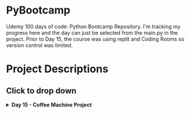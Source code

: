 # PyBootcamp
Udemy 100 days of code: Python Bootcamp Repository. I'm tracking my progress here and the day can just be selected from the main.py in the project. Prior to Day 15, the course was using replit and Coding Rooms so version control was limited. 

# Project Descriptions 
## Click to drop down
<!--1. [Day 15 - Coffee Machine Project](#day_15)
2. [Day 16 ](#day16)
    1. [Sub paragraph](#subparagraph1)
3. [Day 17](#day17) 
4. [Day 18](#day18) 
5. [Day 19](#day19) 
6. [Day 20](#day20) 
7. [Day 21](#day21) -->

<details>
  <summary><strong><span font-size:4em>Day 15 - Coffee Machine Project</strong> <a name="day15"></a></summary>
  
<p align="center">
    <img width="411" alt="Screen Shot 2022-10-06 at 10 58 00 AM" src="https://user-images.githubusercontent.com/77029857/194385375-0338e2b0-1996-4d4e-8691-4e8578296e8c.png">
</p>

1. Prompt user by asking “What would you like? (espresso/latte/cappuccino): ”

    a. Check the user’s input to decide what to do next.

    b. The prompt should show every time action has completed, e.g. once the drink is dispensed. The prompt should show again to serve the next customer.

2. Turn off the Coffee Machine by entering “​off​ ” to the prompt.

    a. For maintainers of the coffee machine, they can use “off” as the secret word to turn off
    the machine. Your code should end execution when this happens.

3. Print report.
    a. When the user enters “report” to the prompt, a report should be generated that shows the current resource values. e.g.
    
        Water: 100ml
        Milk: 50ml
        Coffee: 76g
        Money: $2.5

4. Check resources sufficient?\
    a. When the user chooses a drink, the program should check if there are enough resources to make that drink.\
    b. E.g. if Latte requires 200ml water but there is only 100ml left in the machine. It should
    not continue to make the drink but print: “​Sorry there is not enough water.​ ”
    c. The same should happen if another resource is depleted, e.g. milk or coffee.

5. Process coins.\
    a. If there are sufficient resources to make the drink selected, then the program should
    prompt the user to insert coins.\
    b. Remember that quarters = $0.25, dimes = $0.10, nickles = $0.05, pennies = $0.01
    c. Calculate the monetary value of the coins inserted. E.g. 1 quarter, 2 dimes, 1 nickel, 2 pennies = 0.25 + 0.1 x 2 + 0.05 + 0.01 x 2 = $0.52\

6. Check transaction successful?\
    a. Check that the user has inserted enough money to purchase the drink they selected. E.g Latte cost $2.50, but they only inserted $0.52 then after counting the coins the
    program should say “​Sorry that's not enough money. Money refunded.​ ”.\
    b. But if the user has inserted enough money, then the cost of the drink gets added to the machine as the profit and this will be reflected the next time “report” is triggered. E.g.
    
        Water: 100ml
        Milk: 50ml
        Coffee: 76g
        Money: $2.5
        
c. If the user has inserted too much money, the machine should offer change.E.g. “Here is $2.45 dollars in change.” The change should be rounded to 2 decimal places.


7. Make Coffee.\
a. If the transaction is successful and there are enough resources to make the drink the
user selected, then the ingredients to make the drink should be deducted from the
coffee machine resources./
E.g. report before purchasing latte:

        Water: 300ml
        Milk: 200ml
        Coffee: 100g
        Money: $0

Report after purchasing latte:

        Water: 100ml
        Milk: 50ml
        Coffee: 76g
        Money: $2.5

b. Once all resources have been deducted, tell the user “Here is your latte. Enjoy!”. If
latte was their choice of drink
</details>
